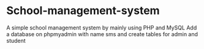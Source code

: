 # School-management-system
A simple school management system by mainly using PHP and MySQL
Add a database on phpmyadmin with name sms and create tables for admin and student
